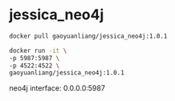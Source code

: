 # jessica_neo4j

```bash
docker pull gaoyuanliang/jessica_neo4j:1.0.1

docker run -it \
-p 5987:5987 \
-p 4522:4522 \
gaoyuanliang/jessica_neo4j:1.0.1 
```


neo4j interface: 0.0.0.0:5987
